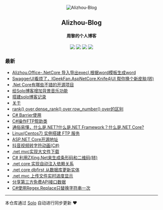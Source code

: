 <p align="center"><img alt="Alizhou-Blog" src="https://qiniucdnpublic.zhouli.info/bitbug_favicon.ico"></p><h2 align="center">
Alizhou-Blog
</h2>

<h4 align="center">周黎的个人博客</h4>
<p align="center"><a title="Alizhou-Blog" target="_blank" href="https://github.com/lizhounet/solo-blog"><img src="https://img.shields.io/github/last-commit/lizhounet/solo-blog.svg?style=flat-square&color=FF9900"></a>
<a title="GitHub repo size in bytes" target="_blank" href="https://github.com/lizhounet/solo-blog"><img src="https://img.shields.io/github/repo-size/lizhounet/solo-blog.svg?style=flat-square"></a>
<a title="Solo Version" target="_blank" href="https://github.com/88250/solo/releases"><img src="https://img.shields.io/badge/solo-4.3.1-f1e05a.svg?style=flat-square&color=blueviolet"></a>
<a title="Hits" target="_blank" href="https://github.com/88250/hits"><img src="https://hits.b3log.org/lizhounet/solo-blog.svg"></a></p>

### 最新

* [Alizhou.Office-.NetCore 导入导出execl,根据word模板生成word](https://47.240.170.145/articles/2020/08/19/1597850920589.html)
* [SwaggerUI看烦了，IGeekFan.AspNetCore.Knife4jUI 帮你换个新皮肤(转)](https://47.240.170.145/articles/2020/08/11/1597111856215.html)
* [.Net Core有哪些不错的开源项目](https://47.240.170.145/articles/2020/08/05/1596621223515.html)
* [给Solo博客增加背景音乐功能](https://47.240.170.145/articles/2020/04/14/1586860158105.html)
* [搭建solo博客记录](https://47.240.170.145/articles/2020/04/01/1585736895879.html)
* [关于](https://47.240.170.145/about)
* [rank() over,dense_rank() over,row_number() over的区别](https://47.240.170.145/articles/2020/04/01/1585728335477.html)
* [C# Barrier使用](https://47.240.170.145/articles/2020/04/01/1585728259471.html)
* [C#操作FTP帮助类](https://47.240.170.145/articles/2020/04/01/1585728135406.html)
* [通俗易懂，什么是.NET?什么是.NET Framework？什么是.NET Core?](https://47.240.170.145/articles/2020/04/01/1585728084139.html)
* [Linux(Centos7) 实例搭建 FTP 服务](https://47.240.170.145/articles/2020/04/01/1585726037716.html)
* [ASP.NET Core开源地址](https://47.240.170.145/articles/2020/04/01/1585725897382.html)
* [抖音视频转字符动画(C#)](https://47.240.170.145/articles/2020/04/01/1585725805262.html)
* [.net mvc实现大文件下载](https://47.240.170.145/articles/2020/04/01/1585725488322.html)
* [C# 利用ZXing.Net来生成条形码和二维码(转)](https://47.240.170.145/articles/2020/04/01/1585725351073.html)
* [.net core 实现自动注入依赖关系](https://47.240.170.145/articles/2020/04/01/1585722726700.html)
* [.net core dbfirst 从数据库更新实体](https://47.240.170.145/articles/2020/04/01/1585722498239.html)
* [.net mvc 上传文件实时进度显示](https://47.240.170.145/articles/2020/04/01/1585722111045.html)
* [分享第三方免费API接口数据](https://47.240.170.145/articles/2020/04/01/1585721869112.html)
* [C#使用Regex.Replace只替换字符串一次](https://47.240.170.145/articles/2020/04/01/1585720032300.html)



---

本仓库通过 [Solo](https://github.com/88250/solo) 自动进行同步更新 ❤️ 
